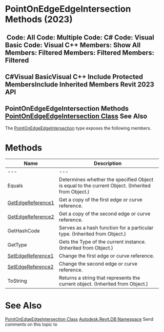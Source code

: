 # PointOnEdgeEdgeIntersection Methods (2023)

﻿
 Code: All Code: Multiple Code: C# Code: Visual Basic Code: Visual C++  Members: Show All Members: Filtered Members: Filtered Members: Filtered   
---  
C#Visual BasicVisual C++
Include Protected MembersInclude Inherited Members
Revit 2023 API  
---  
PointOnEdgeEdgeIntersection Methods  
[PointOnEdgeEdgeIntersection Class](858ddd4d-3e40-2faa-ee40-553399d29005.md "PointOnEdgeEdgeIntersection Class") See Also  
---  
The [PointOnEdgeEdgeIntersection](858ddd4d-3e40-2faa-ee40-553399d29005.md "PointOnEdgeEdgeIntersection Class") type exposes the following members.
# Methods
| Name | Description |
| --- | --- |
| --- | --- | --- |
| Equals | Determines whether the specified Object is equal to the current Object. (Inherited from Object.) |
| [GetEdgeReference1](cae57017-b1b2-8bfa-02df-3b3d3c9622bc.md "GetEdgeReference1 Method") | Get a copy of the first edge or curve reference. |
| [GetEdgeReference2](dce967d9-99ea-8bf3-14a2-a62a4910e76f.md "GetEdgeReference2 Method") | Get a copy of the second edge or curve reference. |
| GetHashCode | Serves as a hash function for a particular type.  (Inherited from Object.) |
| GetType | Gets the Type of the current instance. (Inherited from Object.) |
| [SetEdgeReference1](884c5afd-6f2b-8c71-3491-c71264f4c015.md "SetEdgeReference1 Method") | Change the first edge or curve reference. |
| [SetEdgeReference2](5e051ab3-d588-6f89-b08d-6e3805dc539d.md "SetEdgeReference2 Method") | Change the second edge or curve reference. |
| ToString | Returns a string that represents the current object. (Inherited from Object.) |

# See Also
[PointOnEdgeEdgeIntersection Class](858ddd4d-3e40-2faa-ee40-553399d29005.md "PointOnEdgeEdgeIntersection Class")
[Autodesk.Revit.DB Namespace](87546ba7-461b-c646-cbb1-2cb8f5bff8b2.md "Autodesk.Revit.DB Namespace")
Send comments on this topic to 